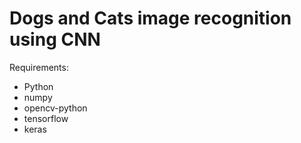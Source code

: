 # Dogs and Cats image recognition using CNN

Requirements:
- Python
- numpy
- opencv-python
- tensorflow
- keras
